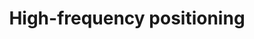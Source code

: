 ---
title: High-frequency positioning
redirect: /en/developers/apis/4-realtime-api/vehicle-positions/
---